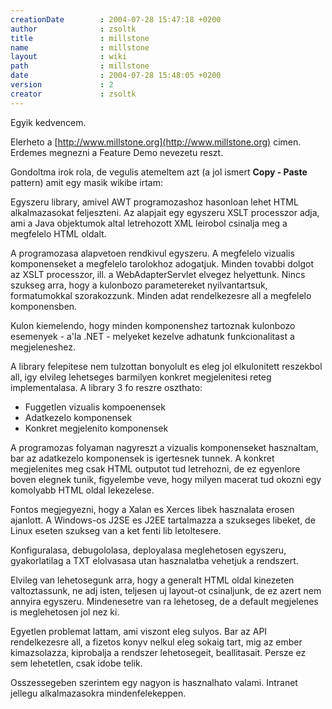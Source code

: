```yaml
---
creationDate        : 2004-07-28 15:47:18 +0200 
author              : zsoltk 
title               : millstone 
name                : millstone 
layout              : wiki 
path                : millstone 
date                : 2004-07-28 15:48:05 +0200 
version             : 2 
creator             : zsoltk 
---
```

Egyik kedvencem.

Elerheto a [http://www.millstone.org](http://www.millstone.org) cimen. Erdemes megnezni a Feature Demo nevezetu reszt.

Gondoltma irok rola, de vegulis atemeltem azt (a jol ismert __Copy - Paste__ pattern) amit egy masik wikibe irtam:

Egyszeru library, amivel AWT programozashoz hasonloan lehet HTML alkalmazasokat feljeszteni. Az alapjait egy egyszeru XSLT processzor adja, ami a Java objektumok altal letrehozott XML leirobol csinalja meg a megfelelo HTML oldalt.

A programozasa alapvetoen rendkivul egyszeru. A megfelelo vizualis komponenseket a megfelelo tarolokhoz adogatjuk. Minden tovabbi dolgot az XSLT processzor, ill. a WebAdapterServlet elvegez helyettunk. Nincs szukseg arra, hogy a kulonbozo parametereket nyilvantartsuk, formatumokkal szorakozzunk. Minden adat rendelkezesre all a megfelelo komponensben.

Kulon kiemelendo, hogy minden komponenshez tartoznak kulonbozo esemenyek - a'la .NET - melyeket kezelve adhatunk funkcionalitast a megjeleneshez.

A library felepitese nem tulzottan bonyolult es eleg jol elkulonitett reszekbol all, igy elvileg lehetseges barmilyen konkret megjelenitesi reteg implementalasa. A library 3 fo reszre oszthato:

*   Fuggetlen vizualis kompoenensek
*   Adatkezelo komponensek
*   Konkret megjelenito komponensek

A programozas folyaman nagyreszt a vizualis komponenseket hasznaltam, bar az adatkezelo komponensek is igertesnek tunnek. A konkret megjelenites meg csak HTML outputot tud letrehozni, de ez egyenlore boven elegnek tunik, figyelembe veve, hogy milyen macerat tud okozni egy komolyabb HTML oldal lekezelese.

Fontos megjegyezni, hogy a Xalan es Xerces libek hasznalata erosen ajanlott. A Windows-os J2SE es J2EE tartalmazza a szukseges libeket, de Linux eseten szukseg van a ket fenti lib letoltesere.

Konfiguralasa, debugololasa, deployalasa meglehetosen egyszeru, gyakorlatilag a TXT elolvasasa utan hasznalatba vehetjuk a rendszert.

Elvileg van lehetosegunk arra, hogy a generalt HTML oldal kinezeten valtoztassunk, ne adj isten, teljesen uj layout-ot csinaljunk, de ez azert nem annyira egyszeru. Mindenesetre van ra lehetoseg, de a default megjelenes is meglehetosen jol nez ki.

Egyetlen problemat lattam, ami viszont eleg sulyos. Bar az API rendelkezesre all, a fizetos konyv nelkul eleg sokaig tart, mig az ember kimazsolazza, kiprobalja a rendszer lehetosegeit, beallitasait. Persze ez sem lehetetlen, csak idobe telik.

Osszessegeben szerintem egy nagyon is hasznalhato valami. Intranet jellegu alkalmazasokra mindenfelekeppen. 
